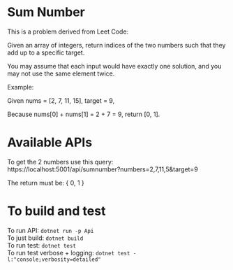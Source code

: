 # Sum Number
 This is a problem derived from Leet Code:

Given an array of integers, return indices of the two numbers such that they add up to a specific target.

You may assume that each input would have exactly one solution, and you may not use the same element twice.

Example:

Given nums = [2, 7, 11, 15], target = 9,

Because nums[0] + nums[1] = 2 + 7 = 9,
return [0, 1].



# Available APIs
 To get the 2 numbers use this query:
 https://localhost:5001/api/sumnumber?numbers=2,7,11,5&target=9

 The return must be: { 0, 1 }




# To build and test
To run API: `dotnet run -p Api` <br>
To just build: `dotnet build` <br>
To run test: `dotnet test` <br>
To run test verbose + logging: `dotnet test -l:"console;verbosity=detailed"`
